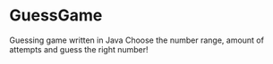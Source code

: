 # GuessGame
Guessing game written in Java
Choose the number range, amount of attempts and guess the right number!
